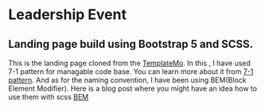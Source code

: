 # Leadership Event

## Landing page build using Bootstrap 5 and SCSS.

This is the landing page cloned from the [TemplateMo](https://templatemo.com/live/templatemo_575_leadership_event). In this , I have used 7-1 pattern for managable code base.  You can learn more about it from [7-1 pattern](https://openclassrooms.com/en/courses/5625786-produce-maintainable-css-with-sass/5723581-use-the-7-1-pattern-for-a-manageable-codebase). And as for the naming convention, I have been using BEM(Block Element Modifier). Here is a blog post where you might have an idea how to use them with scss [BEM](https://www.pullrequest.com/blog/bem-and-sass-whats-the-difference-and-how-to-use-them/)

